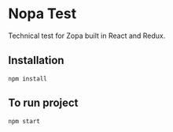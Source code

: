 # Nopa Test

Technical test for Zopa built in React and Redux.

## Installation

    npm install

## To run project

    npm start